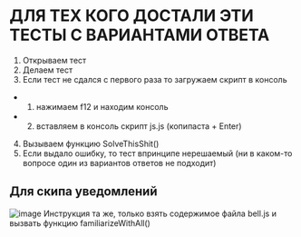 # ДЛЯ ТЕХ КОГО ДОСТАЛИ ЭТИ ТЕСТЫ С ВАРИАНТАМИ ОТВЕТА

1. Открываем тест
2. Делаем тест
3. Если тест не сдался с первого раза то загружаем скрипт в консоль
 - 1. нажимаем f12 и находим консоль
 - 2. вставляем в консоль скрипт js.js (копипаста + Enter)
4. Вызываем функцию SolveThisShit()
5. Если выдало ошибку, то тест впринципе нерешаемый (ни в каком-то вопросе один из вариантов ответов не подходит)

## Для скипа уведомлений
![image](https://github.com/eldar258/SolveThisShit/assets/27091175/20106841-bc2a-4bde-8ed5-6bf14c07fc85)
Инструкция та же, только взять содержимое файла bell.js и вызвать функцию familiarizeWithAll()
